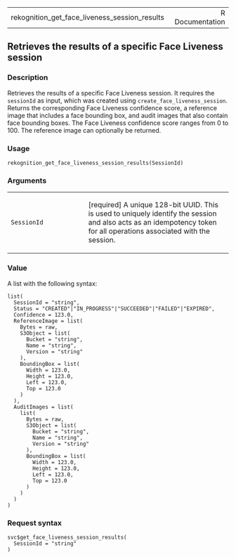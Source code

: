 <table style="width: 100%;">
<tbody>
<tr class="odd">
<td>rekognition_get_face_liveness_session_results</td>
<td style="text-align: right;">R Documentation</td>
</tr>
</tbody>
</table>

## Retrieves the results of a specific Face Liveness session

### Description

Retrieves the results of a specific Face Liveness session. It requires
the `sessionId` as input, which was created using
`create_face_liveness_session`. Returns the corresponding Face Liveness
confidence score, a reference image that includes a face bounding box,
and audit images that also contain face bounding boxes. The Face
Liveness confidence score ranges from 0 to 100. The reference image can
optionally be returned.

### Usage

    rekognition_get_face_liveness_session_results(SessionId)

### Arguments

<table>
<colgroup>
<col style="width: 35%" />
<col style="width: 65%" />
</colgroup>
<tbody>
<tr class="odd">
<td><code
id="rekognition_get_face_liveness_session_results_:_SessionId">SessionId</code></td>
<td><p>[required] A unique 128-bit UUID. This is used to uniquely
identify the session and also acts as an idempotency token for all
operations associated with the session.</p></td>
</tr>
</tbody>
</table>

### Value

A list with the following syntax:

    list(
      SessionId = "string",
      Status = "CREATED"|"IN_PROGRESS"|"SUCCEEDED"|"FAILED"|"EXPIRED",
      Confidence = 123.0,
      ReferenceImage = list(
        Bytes = raw,
        S3Object = list(
          Bucket = "string",
          Name = "string",
          Version = "string"
        ),
        BoundingBox = list(
          Width = 123.0,
          Height = 123.0,
          Left = 123.0,
          Top = 123.0
        )
      ),
      AuditImages = list(
        list(
          Bytes = raw,
          S3Object = list(
            Bucket = "string",
            Name = "string",
            Version = "string"
          ),
          BoundingBox = list(
            Width = 123.0,
            Height = 123.0,
            Left = 123.0,
            Top = 123.0
          )
        )
      )
    )

### Request syntax

    svc$get_face_liveness_session_results(
      SessionId = "string"
    )
